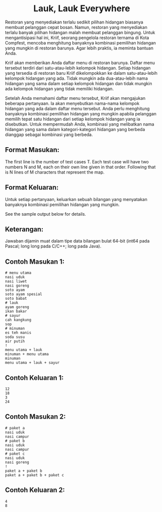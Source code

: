 ###### <h1 align="center">Lauk, Lauk Everywhere</h1>

Restoran yang menyediakan terlalu sedikit pilihan hidangan biasanya membuat pelanggan cepat bosan. Namun, restoran yang menyediakan terlalu banyak pilihan hidangan malah membuat pelanggan bingung. Untuk mengantisipasi hal ini, Kriif, seorang pengelola restoran ternama di Kota Compfest, mencoba menghitung banyaknya kombinasi pemilihan hidangan yang mungkin di restoran barunya. Agar lebih praktis, ia meminta bantuan Anda.

Kriif akan memberikan Anda daftar menu di restoran barunya. Daftar menu tersebut terdiri dari satu-atau-lebih kelompok hidangan. Setiap hidangan yang tersedia di restoran baru Kriif dikelompokkan ke dalam satu-atau-lebih kelompok hidangan yang ada. Tidak mungkin ada dua-atau-lebih nama hidangan yang sama dalam setiap kelompok hidangan dan tidak mungkin ada kelompok hidangan yang tidak memiliki hidangan.

Setelah Anda memahami daftar menu tersebut, Kriif akan mengajukan beberapa pertanyaan. Ia akan menyebutkan nama-nama kelompok hidangan yang ada dalam daftar menu tersebut. Anda perlu menghitung banyaknya kombinasi pemilihan hidangan yang mungkin apabila pelanggan memilih tepat satu hidangan dari setiap kelompok hidangan yang ia disebutkan. Untuk mempermudah Anda, kombinasi yang melibatkan nama hidangan yang sama dalam kategori-kategori hidangan yang berbeda dianggap sebagai kombinasi yang berbeda.

## Format Masukan:

The first line is the number of test cases T. Each test case will have two numbers N and M, each on their own line given in that order. Following that is N lines of M characters that represent the map.

## Format Keluaran:

Untuk setiap pertanyaan, keluarkan sebuah bilangan yang menyatakan banyaknya kombinasi pemilihan hidangan yang mungkin.

See the sample output below for details.

## Keterangan:

Jawaban dijamin muat dalam tipe data bilangan bulat 64-bit (int64 pada Pascal; long long pada C/C++; long pada Java).

## Contoh Masukan 1:
```
# menu utama
nasi uduk
nasi liwet
nasi goreng
soto ayam
soto ayam spesial
soto babat
# lauk
ayam goreng
ikan bakar
# sayur
cah kangkung
sop
# minuman
es teh manis
soda susu
air putih
!
menu utama + lauk
minuman + menu utama
minuman
menu utama + lauk + sayur
```
## Contoh Keluaran 1:
```
12
18
3
24
```
## Contoh Masukan 2:
```
# paket a
nasi uduk
nasi campur
# paket b
nasi uduk
nasi campur
# paket c
nasi uduk
nasi goreng
!
paket a + paket b
paket a + paket b + paket c
```
## Contoh Keluaran 2:
```
4
8
```
